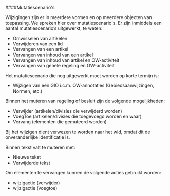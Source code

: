 ####Mutatiescenario's

Wijzigingen zijn er in meerdere vormen en op meerdere objecten van toepassing. We spreken hier 
over mutatiescenario's. Er zijn inmiddels een aantal mutatiescenario’s uitgewerkt, te weten:

-   Omwisselen van artikelen
-   Verwijderen van een lid
-   Vervangen van een artikel
-   Vervangen van inhoud van een artikel
-   Vervangen van inhoud van artikel en OW-activiteit
-   Vervangen van gehele regeling en OW-activiteit

Het mutatiescenario die nog uitgewerkt moet worden op korte termijn is:

-   Wijzigen van een GIO i.c.m. OW-annotaties (Gebiedsaanwijzingen, Normen, etc.)


Binnen het muteren van regeling of besluit zijn de volgende mogelijkheden:

-   Verwijder (artikelen/divisies die verwijderd worden)
-   VoegToe (artikelen/divisies die toegevoegd worden en waar)
-   Vervang (elementen die gemuteerd worden)

Bij het wijzigen dient verwezen te worden naar het wId, omdat dit de onveranderlijke 
identificatie is.

Binnen tekst valt te muteren met:

-   Nieuwe tekst
-   Verwijderde tekst	
	

Om elementen te vervangen kunnen de volgende acties gebruikt worden:

-   wijzigactie (verwijder)
-   wijzigactie (voegtoe)








 
